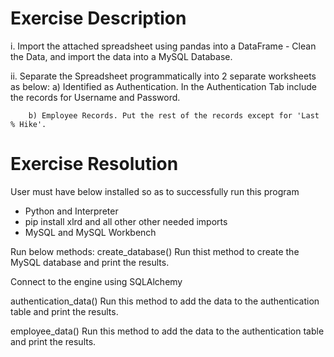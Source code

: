 # Exercise Description
i. Import the attached spreadsheet using pandas into a DataFrame - Clean the Data, and import the data into a MySQL Database. 

ii. Separate the Spreadsheet programmatically into 2 separate worksheets as below: 
        a) Identified as Authentication. In the Authentication Tab include the records for Username and Password. 
        
        b) Employee Records. Put the rest of the records except for 'Last % Hike'.
        

# Exercise Resolution
User must have below installed so as to successfully run this program
 - Python and Interpreter
 - pip install xlrd and all other other needed imports
 - MySQL and MySQL Workbench
 
 Run below methods:
  create_database()
      Run thist method to create the MySQL database and print the results.
      
  Connect to the engine using SQLAlchemy
  
  authentication_data()
      Run this method to add the data to the authentication table and print the results.
      
  employee_data()
      Run this method to add the data to the authentication table and print the results.
